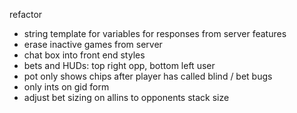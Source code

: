 refactor
- string template for variables for responses from server
features
- erase inactive games from server
- chat box into front end
styles
- bets and HUDs: top right opp, bottom left user
- pot only shows chips after player has called blind / bet
bugs
- only ints on gid form
- adjust bet sizing on allins to opponents stack size